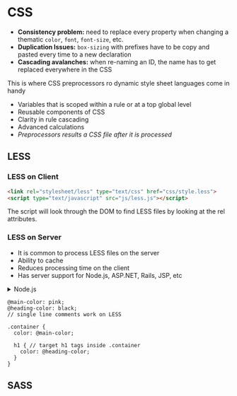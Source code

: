 # CSS 

- **Consistency problem:** need to replace every property when changing a thematic `color`, `font`, `font-size`, etc.
- **Duplication Issues:** `box-sizing` with prefixes have to be copy and pasted every time to a new declaration
- **Cascading avalanches:** when re-naming an ID, the name has to get replaced everywhere in the CSS 


This is where CSS preprocessors ro dynamic style sheet languages come in handy
  - Variables that is scoped within a rule or at a top global level
  - Reusable components of CSS
  - Clarity in rule cascading
  - Advanced calculations
  - *Preprocessors results a CSS file after it is processed*

## LESS

### LESS on Client

```html
<link rel="stylesheet/less" type="text/css" href="css/style.less">
<script type="text/javascript" src="js/less.js"></script>
```

The script will look through the DOM to find LESS files by looking at the rel attributes.

### LESS on Server

- It is common to process LESS files on the server
- Ability to cache
- Reduces processing time on the client
- Has server support for Node.js, ASP.NET, Rails, JSP, etc

<details>
  <summary>Node.js</summary>
  
```node
// use Node package manager to install LESS on the server
$ npm install less
// require LESS as part of the project
var less = require('less');
// use the LESS class to render content
less.render(lessContents, function(e,css) {
  console.log(css);
}
```
</details>


```less
@main-color: pink;
@heading-color: black;
// single line comments work on LESS

.container {
  color: @main-color;
  
  h1 { // target h1 tags inside .container
    color: @heading-color;
  }
}
```

## SASS
